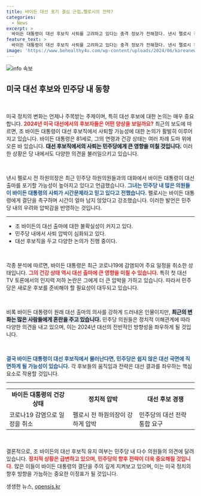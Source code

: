 ```yaml
---
title: 바이든 대선 포기 결심 근접…펠로시의 전략?
categories:
  - News
excerpt: >
  바이든 대통령이 대선 후보직 사퇴를 고려하고 있다는 충격 정보가 전해졌다. 낸시 펠로시 전 하원의장이 민주당 의원들에게 이를 알리며 사퇴 압박이 커지고 있어 정치계의 귀추가 주목된다.
feature_text: >
  바이든 대통령이 대선 후보직 사퇴를 고려하고 있다는 충격 정보가 전해졌다. 낸시 펠로시 전 하원의장이 민주당 의원들에게 이를 알리며 사퇴 압박이 커지고 있어 정치계의 귀추가 주목된다.
image: 'https://www.behealthy4u.com/wp-content/uploads/2024/06/koreanews.jpg'
---
```


<p><img src="https://www.behealthy4u.com/wp-content/uploads/2024/06/koreanews.jpg" alt="info 속보" /></p>

<h2 data-ke-size="size26">미국 대선 후보와 민주당 내 동향</h2>

<p data-ke-size="size16">&nbsp;</p>

<p>미국 정치의 변화는 언제나 주목받는 주제이며, 특히 대선 후보에 대한 논의는 매우 중요합니다. <b><span style="color: #ee2323;">2024년 미국 대선에서의 후보자들은 어떤 양상을 보일까요?</span></b> 최근의 보도에 따르면, 조 바이든 대통령이 대선 후보직에서 사퇴할 가능성에 대한 논의가 활발히 이루어지고 있습니다. 바이든 대통령은 81세로, 그의 연령과 건강 상태는 여러 차례 도마 위에 오른 바 있습니다. <b><span style="background-color: #21538527;">대선 후보직에서의 사퇴는 민주당에게 큰 영향을 미칠 것입니다.</span></b> 이러한 상황은 당 내에서도 다양한 의견을 불러일으키고 있습니다. </p>

<p data-ke-size="size16">&nbsp;</p>

<p>낸시 펠로시 전 하원의장은 최근 민주당 하원의원들과의 대화에서 바이든 대통령이 대선 출마를 포기할 가능성이 높아지고 있다고 언급했습니다. <b><span style="color: #1a5490;">그녀는 민주당 내 많은 의원들이 바이든 대통령의 사퇴가 시간문제라고 믿고 있다고 전했습니다.</span></b> 펠로시는 바이든 대통령에게 결단을 촉구하며 시간이 얼마 남지 않았다고 강조했습니다. 이러한 발언은 민주당 내의 우려와 압박감을 반영하는 것입니다. </p>

<hr>

<ul>
    <li>조 바이든의 대선 출마에 대한 불확실성이 커지고 있다.</li>
    <li>민주당 내에서 사퇴 압박이 심화되고 있다.</li>
    <li>대선 후보직을 두고 다양한 논의가 진행 중이다.</li>
</ul>

<p data-ke-size="size16">&nbsp;</p>

<p>각종 분석에 따르면, 바이든 대통령은 최근 코로나19에 감염되어 주요 일정을 취소한 상태입니다. <b><span style="color: #ee2323;">그의 건강 상태 역시 대선 출마에 큰 영향을 미칠 수 있습니다.</span></b> 특히 첫 대선 TV 토론에서의 인지력 저하 논란은 그에게 더 큰 압박을 가하고 있습니다. 따라서 민주당은 새로운 후보를 준비해야 할 필요성이 대두되고 있습니다. </p>

<p data-ke-size="size16">&nbsp;</p>

<p>비록 바이든 대통령이 원래 대선 출마의 의사를 강하게 드러내온 인물이지만, <b><span style="background-color: #21538527;">최근의 변화는 많은 사람들에게 혼란을 주고 있습니다.</span></b> 민주당 의원들은 정치적 이해관계에 따라 다양한 의견을 내고 있으며, 이는 2024년 대선의 전반적인 방향성을 좌우하게 될 것입니다. </p>

<p data-ke-size="size16">&nbsp;</p>

<p><b><span style="color: #1a5490;">결국 바이든 대통령이 대선 후보직에서 물러난다면, 민주당은 쉽지 않은 대선 국면에 직면하게 될 가능성이 있습니다.</span></b> 각 후보들의 움직임과 전략은 대선 결과를 좌우하는 핵심 요소로 작용할 것입니다. </p>

<hr>

<table>
    <tr>
        <td style="text-align: center; height: 17px;"><b>바이든 대통령의 건강 상태</b></td>
        <td style="text-align: center; height: 17px;"><b>정치적 압박</b></td>
        <td style="text-align: center; height: 17px;"><b>대선 후보 경쟁</b></td>
    </tr>
    <tr>
        <td>코로나19 감염으로 일정을 취소</td>
        <td>펠로시 전 하원의장이 강하게 압박</td>
        <td>민주당의 대선 전략 통합 요구</td>
    </tr>
</table>

<p data-ke-size="size16">&nbsp;</p>

<p>결론적으로, 조 바이든의 대선 후보직 유지 여부는 민주당 내 다수 의원들의 의견에 달려 있습니다. <b><span style="color: #ee2323;">정치적 상황은 급변하고 있으며, 민주당의 향후 전략이 더욱 중요해질 것입니다.</span></b> 많은 이들이 바이든 대통령의 결단을 주의 깊게 지켜보고 있으며, 이는 미국 정치의 향후 방향을 가늠하는 중요한 이정표가 될 것입니다.</p>
생생한 뉴스, <a href="https://opensis.kr" rel="dofollow">opensis.kr</a>


